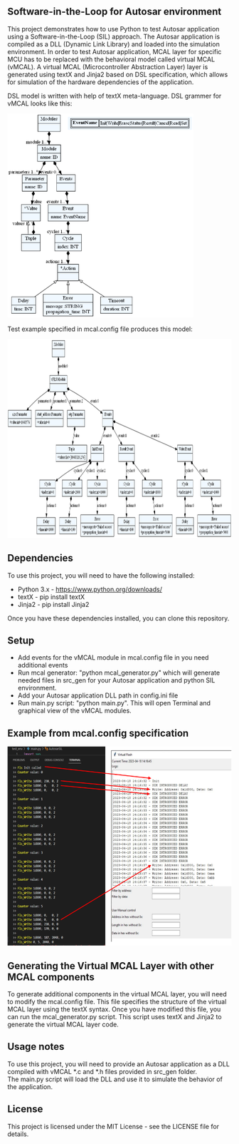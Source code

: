## Software-in-the-Loop for Autosar environment

This project demonstrates how to use Python to test Autosar application using a Software-in-the-Loop (SIL) approach. The Autosar application is compiled as a DLL (Dynamic Link Library) and loaded into the simulation environment. In order to test Autosar application, MCAL layer for specific MCU has to be replaced with the behavioral model called virtual MCAL (vMCAL).
A virtual MCAL (Microcontroller Abstraction Layer) layer is  generated using textX and Jinja2 based on DSL specification, which allows for simulation of the hardware dependencies of the application.

DSL model is written with help of textX meta-language. 
DSL grammer for vMCAL looks like this:

<img src="./images/mcal.dot.png" alt="vMCAL grammar" width="418" height="458">

Test example specified in mcal.config file produces this model:

<img src="./images/mcal_example.dot.png" alt="vMCAL example" width="7615" height="447">

## Dependencies

To use this project, you will need to have the following installed:

* Python 3.x - https://www.python.org/downloads/
* textX      - pip install textX
* Jinja2     - pip install Jinja2

Once you have these dependencies installed, you can clone this repository.

## Setup
* Add events for the vMCAL module in mcal.config file in you need additional events
* Run mcal generator: "python mcal_generator.py" which will generate needed files in src_gen for your Autosar application and python SIL environment.
* Add your Autosar application DLL path in config.ini file
* Run main.py script: "python main.py". This will open Terminal and graphical view of the vMCAL modules.

## Example from mcal.config specification

<img src="./images/sim.svg" alt="SIL" width="898" height="447">

## Generating the Virtual MCAL Layer with other MCAL components

To generate additional components in the virtual MCAL layer, you will need to modify the mcal.config file. This file specifies the structure of the virtual MCAL layer using the textX syntax. Once you have modified this file, you can run the mcal_generator.py script. This script uses textX and Jinja2 to generate the virtual MCAL layer code.

## Usage notes

To use this project, you will need to provide an Autosar application as a DLL compiled with vMCAL *.c and *.h files provided in src_gen folder.\
The main.py script will load the DLL and use it to simulate the behavior of the application.

## License

This project is licensed under the MIT License - see the LICENSE file for details.
